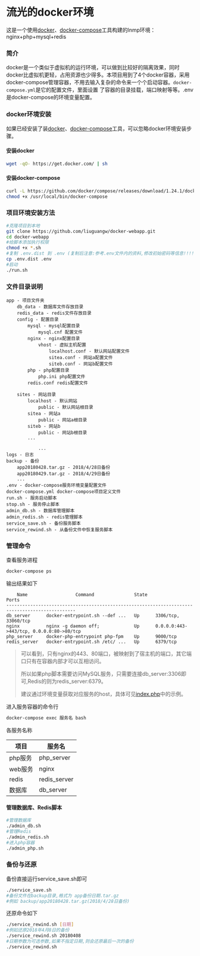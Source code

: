 # 流光的docker环境
这是一个使用[docker](https://www.docker.com/)、[docker-compose](https://github.com/docker/compose)工具构建的lnmp环境：nginx+php+mysql+redis

### 简介

docker是一个类似于虚拟机的运行环境，可以做到比较好的隔离效果，同时docker比虚拟机更轻，占用资源也少得多。本项目用到了4个docker容器，采用docker-compose管理容器，不用去输入复杂的命令来一个个启动容器。`docker-compose.yml`是它的配置文件，里面设置 了容器的目录挂载，端口映射等等。.env是docker-compose的环境变量配置。

### docker环境安装

如果已经安装了装[docker](https://www.docker.com/)、[docker-compose](https://github.com/docker/compose)工具，可以忽略docker环境安装步骤。

#### 安装docker

```bash
wget -qO- https://get.docker.com/ | sh
```

#### 安装docker-compose

```bash
curl -L https://github.com/docker/compose/releases/download/1.24.1/docker-compose-`uname -s`-`uname -m` -o /usr/local/bin/docker-compose
chmod +x /usr/local/bin/docker-compose
```

### 项目环境安装方法

```bash
#克隆项目到本地
git clone https://github.com/liuguangw/docker-webapp.git
cd docker-webapp
#给脚本添加执行权限
chmod +x *.sh
#复制 .env.dist 到 .env (复制后注意:参考.env文件内的资料,修改初始密码等信息!!!!)
cp .env.dist .env
#启动
./run.sh
```

### 文件目录说明

```
app - 项目文件夹
	db_data - 数据库文件存放目录
	redis_data - redis文件存放目录
	config - 配置目录
		mysql - mysql配置目录
			mysql.cnf 配置文件
		nginx - nginx配置目录
			vhost - 虚拟主机配置
				localhost.conf - 默认网站配置文件
				sitea.conf - 网站a配置文件
				siteb.conf - 网站b配置文件
		php - php配置目录
			php.ini php配置文件
		redis.conf redis配置文件
		
	sites - 网站目录
		localhost - 默认网站
			public - 默认网站根目录
		sitea - 网站a
			public - 网站a根目录
		siteb - 网站b
			public - 网站b根目录
		...

			...
logs - 日志
backup - 备份
	app20180428.tar.gz - 2018/4/28日备份
	app20180429.tar.gz - 2018/4/29日备份
	...
.env - docker-compose服务环境变量配置文件
docker-compose.yml docker-compose项目定义文件
run.sh - 服务启动脚本
stop.sh - 服务停止脚本
admin_db.sh - 数据库管理脚本
admin_redis.sh - redis管理脚本
service_save.sh - 备份服务脚本
service_rewind.sh - 从备份文件中恢复服务脚本
```

### 管理命令

查看服务进程

```bash
docker-compose ps
```

输出结果如下

```
    Name                  Command               State                    Ports
------------------------------------------------------------------------------------------------
db_server      docker-entrypoint.sh --def ...   Up      3306/tcp, 33060/tcp
nginx          nginx -g daemon off;             Up      0.0.0.0:443->443/tcp, 0.0.0.0:80->80/tcp
php_server     docker-php-entrypoint php-fpm    Up      9000/tcp
redis_server   docker-entrypoint.sh /etc/ ...   Up      6379/tcp
```

> 可以看到，只有nginx的443、80端口，被映射到了宿主机的端口，其它端口只有在容器内部才可以互相访问。
>
> 所以如果php脚本需要访问MySQL服务，只需要连接db_server:3306即可,Redis的则为redis_server:6379。
>
> 建议通过环境变量获取对应服务的host，具体可见[index.php](app/sites/localhost/public/index.php)中的示例。



进入服务容器的命令行

```bash
docker-compose exec 服务名 bash
```

各服务名称

| 项目    | 服务名        |
| ------- | ------------- |
| php服务 | php_server    |
| web服务 | nginx         |
| redis   | redis_server  |
| 数据库  | db_server     |

#### 管理数据库、Redis脚本

```bash
#管理数据库
./admin_db.sh
#管理Redis
./admin_redis.sh
#进入php容器
./admin_php.sh
```

### 备份与还原

备份直接运行service_save.sh即可

```bash
./service_save.sh
#备份文件在backup目录,格式为 app备份日期.tar.gz
#例如 backup/app20180428.tar.gz(2018/4/28日备份)
```

还原命令如下

```bash
./service_rewind.sh [日期]
#例如还原2018年4月8日的备份
./service_rewind.sh 20180408
#日期参数为可选参数,如果不指定日期,则会还原最后一次的备份
./service_rewind.sh
```

